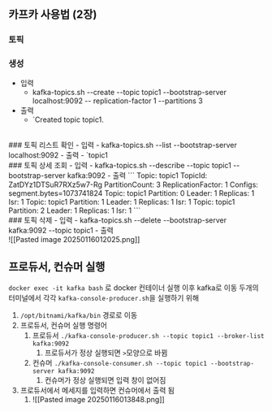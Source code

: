 ## 카프카 사용법 (2장)

### 토픽

### 생성
-  입력 
	- kafka-topics.sh --create --topic topic1 --bootstrap-server localhost:9092 --
		replication-factor 1 --partitions 3
- 출력 
	- `Created topic topic1.
<br>
###  토픽 리스트 확인 
- 입력
	- kafka-topics.sh --list --bootstrap-server localhost:9092
- 출력
	- `topic1
<br>
### 토픽 상세 조회
	- 입력
		- kafka-topics.sh --describe --topic topic1 --bootstrap-server kafka:9092
	- 출력
```
Topic: topic1	TopicId: ZatDYz1DTSuR7RXz5w7-Rg	PartitionCount: 3	ReplicationFactor: 1	Configs: segment.bytes=1073741824
	Topic: topic1	Partition: 0	Leader: 1	Replicas: 1	Isr: 1
	Topic: topic1	Partition: 1	Leader: 1	Replicas: 1	Isr: 1
	Topic: topic1	Partition: 2	Leader: 1	Replicas: 1	Isr: 1
```
<br>
### 토픽 삭제
	- 입력
		- kafka-topics.sh --delete --bootstrap-server kafka:9092 --topic topic1
	- 출력
<br>
![[Pasted image 20250116012025.png]]


## 프로듀서, 컨슈머 실행 
`docker exec -it kafka bash` 로 docker 컨테이너 실행 이후 kafka로 이동
두개의 터미널에서 각각 `kafka-console-producer.sh`을 실행하기 위해

1. `/opt/bitnami/kafka/bin` 경로로 이동  
2. 프로듀서, 컨슈머 실행 명령어
	1. 프로듀서 `./kafka-console-producer.sh --topic topic1 --broker-list kafka:9092`
		1. 프로듀서가 정상 실행되면 `>`모양으로 바뀜
	2. 컨슈머 `./kafka-console-consumer.sh --topic topic1 --bootstrap-server kafka:9092`
		1. 컨슈머가 정상 실행되면 입력 창이 없어짐
3. 프로듀서에서 메세지를 입력하면 컨슈머에서 출력 됨
	1. ![[Pasted image 20250116013848.png]]

##
